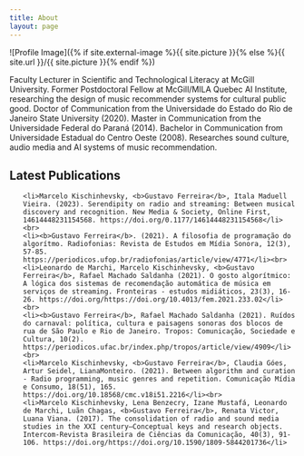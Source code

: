```yaml
---
title: About
layout: page
---
```

![Profile Image]({% if site.external-image %}{{ site.picture }}{% else %}{{ site.url }}/{{ site.picture }}{% endif %})

<p>Faculty Lecturer in Scientific and Technological Literacy at McGill University. Former Postdoctoral Fellow at McGill/MILA Quebec AI Institute, researching the design of music recommender systems for cultural public good. Doctor of Communication from the Universidade do Estado do Rio de Janeiro State University (2020). Master in Communication from the Universidade Federal do Paraná (2014). Bachelor in Communication from Universidade Estadual do Centro Oeste (2008). Researches sound culture, audio media and AI systems of music recommendation.</p>



<h2>Latest Publications</h2>


<ul class="skill-list">
	
	<li>Marcelo Kischinhevsky, <b>Gustavo Ferreira</b>, Itala Maduell Vieira. (2023). Serendipity on radio and streaming: Between musical discovery and recognition. New Media & Society, Online First, 14614448231154568. https://doi.org/0.1177/14614448231154568</li><br>
	<li><b>Gustavo Ferreira</b>. (2021). A filosofia de programação do algorítmo. Radiofonias: Revista de Estudos em Mídia Sonora, 12(3), 57-85. https://periodicos.ufop.br/radiofonias/article/view/4771</li><br>
 	<li>Leonardo de Marchi, Marcelo Kischinhevsky, <b>Gustavo Ferreira</b>, Rafael Machado Saldanha (2021). O gosto algorítmico: A lógica dos sistemas de recomendação automática de música em serviços de streaming. Fronteiras - estudos midiáticos, 23(3), 16-26. https://doi.org/https://doi.org/10.4013/fem.2021.233.02</li><br>
	<li><b>Gustavo Ferreira</b>, Rafael Machado Saldanha (2021). Ruídos do carnaval: política, cultura e paisagens sonoras dos blocos de rua de São Paulo e Rio de Janeiro. Tropos: Comunicação, Sociedade e Cultura, 10(2). https://periodicos.ufac.br/index.php/tropos/article/view/4909</li><br>
	<li>Marcelo Kischinhevsky, <b>Gustavo Ferreira</b>, Claudia Góes, Artur Seidel, LianaMonteiro. (2021). Between algorithm and curation - Radio programming, music genres and repetition. Comunicação Mídia e Consumo, 18(51), 165. https://doi.org/10.18568/cmc.v18i51.2216</li><br>
	<li>Marcelo Kischinhevsky, Lena Benzecry, Izane Mustafá, Leonardo de Marchi, Luãn Chagas, <b>Gustavo Ferreira</b>, Renata Victor, Luana Viana. (2017). The consolidation of radio and sound media studies in the XXI century–Conceptual keys and research objects. Intercom-Revista Brasileira de Ciências da Comunicação, 40(3), 91-106. https://doi.org/https://doi.org/10.1590/1809-5844201736</li>
	
</ul>
